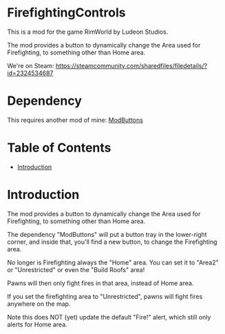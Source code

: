 # FirefightingControls

This is a mod for the game RimWorld by Ludeon Studios.

The mod provides a button to dynamically change the Area used for Firefighting, to something other than Home area.

We're on Steam: https://steamcommunity.com/sharedfiles/filedetails/?id=2324534687

# Dependency

This requires another mod of mine: [ModButtons](https://github.com/maarxx/ModButtons)

# Table of Contents

* [Introduction](#introduction)

# Introduction

The mod provides a button to dynamically change the Area used for Firefighting, to something other than Home area.

The dependency "ModButtons" will put a button tray in the lower-right corner, and inside that, you'll find a new button, to change the Firefighting area.

No longer is Firefighting always the "Home" area. You can set it to "Area2" or "Unrestricted" or even the "Build Roofs" area!

Pawns will then only fight fires in that area, instead of Home area.

If you set the firefighting area to "Unrestricted", pawns will fight fires anywhere on the map.

Note this does NOT (yet) update the default "Fire!" alert, which still only alerts for Home area.
